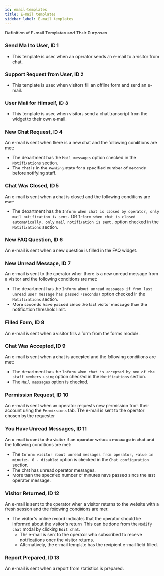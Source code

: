 ```yaml
---
id: email-templates
title: E-mail templates
sidebar_label: E-mail templates
---
```


Definition of E-mail Templates and Their Purposes

### Send Mail to User, ID 1

* This template is used when an operator sends an e-mail to a visitor from chat.

### Support Request from User, ID 2

* This template is used when visitors fill an offline form and send an e-mail.

### User Mail for Himself, ID 3

* This template is used when visitors send a chat transcript from the widget to their own e-mail.

### New Chat Request, ID 4

An e-mail is sent when there is a new chat and the following conditions are met:

* The department has the `Mail messages` option checked in the `Notifications` section.
* The chat is in the `Pending` state for a specified number of seconds before notifying staff.

### Chat Was Closed, ID 5

An e-mail is sent when a chat is closed and the following conditions are met:

* The department has the `Inform when chat is closed by operator, only mail notification is sent.` OR `Inform when chat is closed automatically, only mail notification is sent.` option checked in the `Notifications` section.

### New FAQ Question, ID 6

An e-mail is sent when a new question is filled in the FAQ widget.

### New Unread Message, ID 7

An e-mail is sent to the operator when there is a new unread message from a visitor and the following conditions are met:

* The department has the `Inform about unread messages if from last unread user message has passed (seconds)` option checked in the `Notifications` section.
* More seconds have passed since the last visitor message than the notification threshold limit.

### Filled Form, ID 8

An e-mail is sent when a visitor fills a form from the forms module.

### Chat Was Accepted, ID 9

An e-mail is sent when a chat is accepted and the following conditions are met:

* The department has the `Inform when chat is accepted by one of the staff members using` option checked in the `Notifications` section.
* The `Mail messages` option is checked.

### Permission Request, ID 10

An e-mail is sent when an operator requests new permission from their account using the `Permissions` tab. The e-mail is sent to the operator chosen by the requester.

### You Have Unread Messages, ID 11

An e-mail is sent to the visitor if an operator writes a message in chat and the following conditions are met:

* The `Inform visitor about unread messages from operator, value in minutes. 0 - disabled` option is checked in the `Chat configuration` section.
* The chat has unread operator messages.
* More than the specified number of minutes have passed since the last operator message.

### Visitor Returned, ID 12

An e-mail is sent to the operator when a visitor returns to the website with a fresh session and the following conditions are met:

* The visitor's online record indicates that the operator should be informed about the visitor's return. This can be done from the `Modify chat` modal by clicking `Edit chat`.
  * The e-mail is sent to the operator who subscribed to receive notifications once the visitor returns.
  * Alternatively, the e-mail template has the recipient e-mail field filled.

### Report Prepared, ID 13

An e-mail is sent when a report from statistics is prepared.